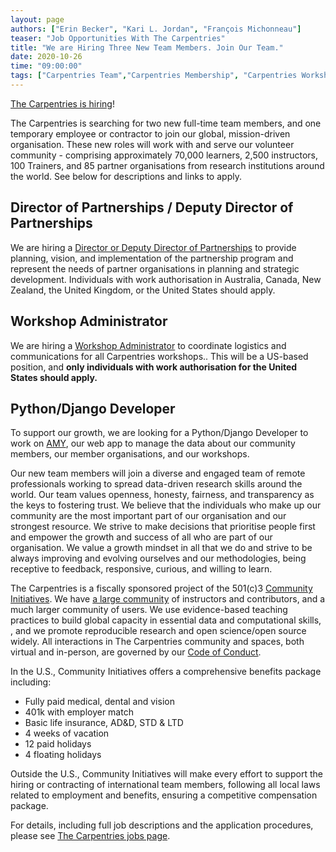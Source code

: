 ```yaml
---
layout: page
authors: ["Erin Becker", "Kari L. Jordan", "François Michonneau"]
teaser: "Job Opportunities With The Carpentries"
title: "We are Hiring Three New Team Members. Join Our Team."
date: 2020-10-26
time: "09:00:00"
tags: ["Carpentries Team","Carpentries Membership", "Carpentries Workshops"]
---
```


[The Carpentries is hiring](https://carpentries.org/jobs/)!

The Carpentries is searching for two new full-time team members, and one temporary employee or contractor to join our global, mission-driven organisation. These new roles will work with and serve our volunteer community - comprising approximately 70,000 learners, 2,500 instructors, 100 Trainers, and 85 partner organisations from research institutions around the world. See below for descriptions and links to apply.

## Director of Partnerships / Deputy Director of Partnerships
We are hiring a [Director or Deputy Director of Partnerships](http://carpentries.org/director-of-partnerships/) to provide planning, vision, and implementation of the partnership program and represent the needs of partner organisations in planning and strategic development.  Individuals with work authorisation in Australia, Canada, New Zealand, the United Kingdom, or the United States should apply.

## Workshop Administrator
We are hiring a [Workshop Administrator](http://carpentries.org/workshop-administrator/) to coordinate logistics and communications for all Carpentries workshops.. This will be a US-based position, and **only individuals with work authorisation for the United States should apply.**

## Python/Django Developer
To support our growth, we are looking for a Python/Django Developer to work on
[AMY](https://github.com/carpentries/amy), our web app to manage the data about
our community members, our member organisations, and our workshops.

Our new team members will join a diverse and engaged team of remote professionals working to spread data-driven research skills around the world. Our team values openness, honesty, fairness, and transparency as the keys to fostering trust. We believe that the individuals who make up our community are the most important part of our organisation and our strongest resource. We strive to make decisions that prioritise people first and empower the growth and success of all who are part of our organisation. We value a growth mindset in all that we do and strive to be always improving and evolving ourselves and our methodologies, being receptive to feedback, responsive, curious, and willing to learn.

The Carpentries is a fiscally sponsored project of the 501(c)3 [Community Initiatives](http://communityin.org/). We have [a large community](https://carpentries.org/instructors-map/) of instructors and contributors, and a much larger community of users. We use evidence-based teaching practices to build global capacity in essential data and computational skills, , and we promote reproducible research and open science/open source widely. All interactions in The Carpentries community and spaces, both 
virtual and in-person, are governed by our 
[Code of Conduct](https://docs.carpentries.org/topic_folders/policies/code-of-conduct.html#code-of-conduct-detailed-view).

In the U.S., Community Initiatives offers a comprehensive benefits package including:
- Fully paid medical, dental and vision
- 401k with employer match
- Basic life insurance, AD&D, STD & LTD
- 4 weeks of vacation
- 12 paid holidays
- 4 floating holidays

Outside the U.S., Community Initiatives will make every effort to support the hiring or contracting of international team members, following all local laws related to employment and benefits, ensuring a competitive compensation package.

For details, including full job descriptions and the application procedures, please see [The Carpentries jobs page](https://carpentries.org/jobs/).
